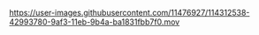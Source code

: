 
https://user-images.githubusercontent.com/11476927/114312538-42993780-9af3-11eb-9b4a-ba1831fbb7f0.mov


